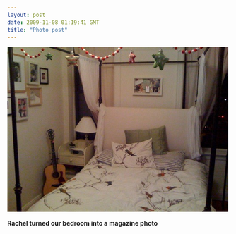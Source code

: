 ```yaml
---
layout: post
date: 2009-11-08 01:19:41 GMT
title: "Photo post"
---
```

![travisj](/images/1e74c68047b3d4db11c30ff6e97e6b469196c2e3ab4228333d94bca17c8841b1.jpg)

<b>Rachel turned our bedroom into a magazine photo</b>
